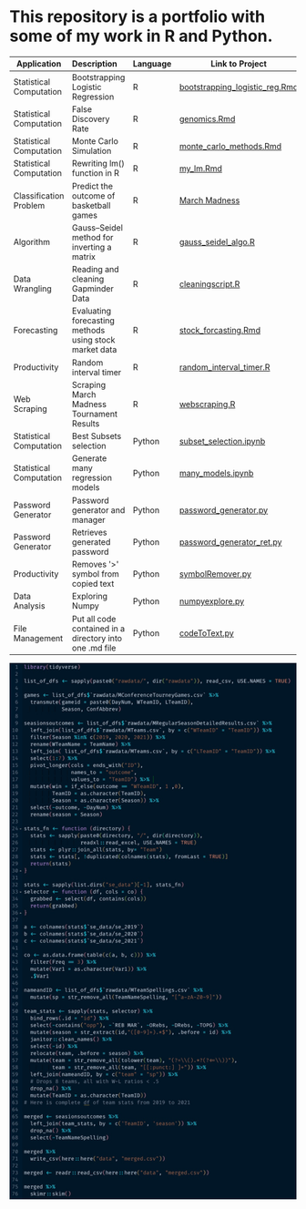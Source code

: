 # This repository is a portfolio with some of my work in R and Python.

| Application             | Description                                             | Language | Link to Project                                                                                                    |
| ----------------------- |:------------------------------------------------------- | -------- | ------------------------------------------------------------------------------------------------------------------ |
| Statistical Computation | Bootstrapping Logistic Regression                       | R        | [bootstrapping_logistic_reg.Rmd](https://github.com/despresj/portfolio/blob/main/R/bootstrapping_logistic_reg.Rmd) |
| Statistical Computation | False Discovery Rate                                    | R        | [genomics.Rmd](https://github.com/despresj/portfolio/blob/main/R/genomics.Rmd)                                     |
| Statistical Computation | Monte Carlo Simulation                                  | R        | [monte_carlo_methods.Rmd](https://github.com/despresj/portfolio/blob/main/R/monte_carlo_methods.Rmd)               |
| Statistical Computation | Rewriting lm() function in R                            | R        | [my_lm.Rmd](https://github.com/despresj/portfolio/blob/main/R/my_lm.Rmd)                                           |
| Classification Problem  | Predict the outcome of basketball games                 | R        | [March Madness](https://github.com/despresj/March-Madness)                                                         |
| Algorithm               | Gauss–Seidel method for inverting a matrix              | R        | [gauss_seidel_algo.R](https://github.com/despresj/portfolio/blob/main/R/gauss_seidel_algo.R)                       |
| Data Wrangling          | Reading and cleaning Gapminder Data                     | R        | [cleaningscript.R](https://github.com/despresj/portfolio/blob/main/R/cleaningscript.R)                             |
| Forecasting             | Evaluating forecasting methods using stock market data  | R        | [stock_forcasting.Rmd](https://github.com/despresj/portfolio/blob/main/R/stock_forcasting.Rmd)                     |
| Productivity            | Random interval timer                                   | R        | [random_interval_timer.R](https://github.com/despresj/portfolio/blob/main/R/random_interval_timer.R)               |
| Web Scraping            | Scraping March Madness Tournament Results               | R        | [webscraping.R](https://github.com/despresj/portfolio/blob/main/R/webscraping.R)                                   |
| Statistical Computation | Best Subsets selection                                  | Python   | [subset_selection.ipynb](https://github.com/despresj/pythonChallenges/blob/master/pandas/student_debt.ipynb)       |
| Statistical Computation | Generate many regression models                         | Python   | [many_models.ipynb](https://github.com/despresj/pythonChallenges/blob/master/pandas/many_models.ipynb)             |
| Password Generator      | Password generator and manager                          | Python   | [password_generator.py](https://github.com/despresj/portfolio/blob/main/Python/password_generator.py)              |
| Password Generator      | Retrieves generated password                            | Python   | [password_generator_ret.py](https://github.com/despresj/portfolio/blob/main/Python/password_generator_ret.py)      |
| Productivity            | Removes '>' symbol from copied text                     | Python   | [symbolRemover.py](https://github.com/despresj/portfolio/blob/main/Python/symbolRemover.py)                        |
| Data Analysis           | Exploring Numpy                                         | Python   | [numpyexplore.py](https://github.com/despresj/portfolio/blob/main/Python/numpyexplore.py)                          |
| File Management         | Put all code contained in a directory into one .md file | Python   | [codeToText.py](https://github.com/despresj/portfolio/blob/main/Python/codeToText.py)                              |

![cleaning](pics/cleaning.jpg)

